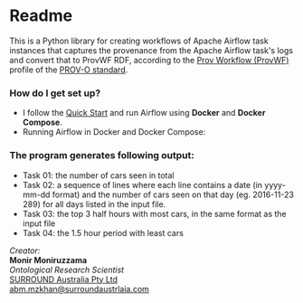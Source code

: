 # Readme #

This is a Python library for creating workflows of Apache Airflow task instances that captures the provenance from the Apache Airflow task's logs and convert that to ProvWF RDF, according to the [Prov Workflow (ProvWF)](https://data.surroundaustralia.com/def/provworkflow) profile of the 
[PROV-O standard](https://www.w3.org/TR/2013/REC-prov-o-20130430/).

### How do I get set up? ###

* I follow the [Quick Start](https://airflow.apache.org/docs/apache-airflow/stable/start/docker.html) and run Airflow using **Docker** and **Docker Compose**.
* Running Airflow in Docker and Docker Compose:

### The program generates following output: ###

* Task 01: the number of cars seen in total
* Task 02: a sequence of lines where each line contains a date (in yyyy-mm-dd format) and the number of cars seen on that day (eg. 2016-11-23 289) for all days listed in the input file.
* Task 03: the top 3 half hours with most cars, in the same format as the input file
* Task 04: the 1.5 hour period with least cars



_Creator:_  
**Monir Moniruzzama**  
_Ontological Research Scientist_  
[SURROUND Australia Pty Ltd](https://surroundaustralia.com)  
<abm.mzkhan@surroundaustrlaia.com>
